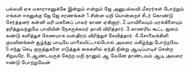 
பல்லவி
ஏசு மகாராசனுக்கே இன்றும் என்றும் ஜே
அனுபல்லவி
மீசுரர்கள் போற்றும் எங்கள் ஈசனுக்கு ஜே ஜே
சரணங்கள்
1.சின்ன மறி யொன்றைச் சீடர் கொண்டு சேர்த்தனர்
 கன்னி மரி மகனைப் பாலர் காண ஏகினார்.
2.மாவிலையும் மரக்கிளையும் தரித்துவந்துமே
 பாவியின் நேசருக்கவர் தாவி விரித்தார்.
3.காணரிய கூட்ட ஜனம் கண்டு களித்துச்
 சேணமாக வஸ்திரம் விரித்துச் சேவித்தார்.
4.சோலைக்கிளி குயலினங்கள் சூழ்ந்து பாடியே
 மாலையிட்டால்போல் அவரை மகிழ்ந்து போற்றவே.
5.ஈந்து செடி குருத்துகளை எடுத்துக் கைகளில்
 ஏந்தி நின்று ஆடிப்பாடிச் சென்ற சிறுவரே.
6.ஆண்டவருக் கேற்ற மறி நானும் ஆ வேனே
 தாண்டவம் ஆடி அவரை ஈண்டு போற்றுவேன்

